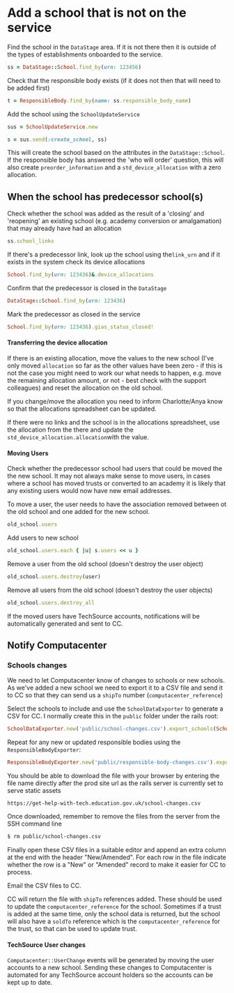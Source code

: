 # Add a school that is not on the service

Find the school in the `DataStage` area.  If it is not there then it is outside of the types of establishments onboarded to the service.

```ruby
ss = DataStage::School.find_by(urn: 123456)
```

Check that the responsible body exists (if it does not then that will need to be added first)

```ruby
t = ResponsibleBody.find_by(name: ss.responsible_body_name)
```

Add the school using the `SchoolUpdateService`

```ruby
sus = SchoolUpdateService.new
```

```ruby
s = sus.send(:create_school, ss)
```

This will create the school based on the attributes in the `DataStage::School`. If the responsible body has answered the 'who will order' question, this will also create `preorder_information` and a `std_device_allocation` with a zero allocation.

## When the school has predecessor school(s)

Check whether the school was added as the result of a 'closing' and 'reopening' an existing school (e.g. academy conversion or amalgamation) that may already have had an allocation

```ruby
ss.school_links
```

If there's a predecessor link, look up the school using the`link_urn` and if it exists in the system check its device allocations

```ruby
School.find_by(urn: 123436)&.device_allocations
```

Confirm that the predecessor is closed in the `DataStage`

```ruby
DataStage::School.find_by(urn: 123436)
```

Mark the predecessor as closed in the service

```ruby
School.find_by(urn: 123436).gias_status_closed!
```

#### Transferring the device allocation

If there is an existing allocation, move the values to the new school (I've only moved `allocation` so far as the other values have been zero - if this is not the case you might need to work our what needs to happen, e.g. move the remaining allocation amount, or not - best check with the support colleagues) and reset the allocation on the old school.

If you change/move the allocation you need to inform Charlotte/Anya know so that the allocations spreadsheet can be updated.

If there were no links and the school is in the allocations spreadsheet, use the allocation from the there and update the `std_device_allocation.allocation`with the value.

#### Moving Users

Check whether the predecessor school had users that could be moved the the new school.  It may not always make sense to move users, in cases where a school has moved trusts or converted to an academy it is likely that any existing users would now have new email addresses.

To move a user, the user needs to have the association removed between ot the old school and one added for the new school.

```ruby
old_school.users
```

Add users to new school

```ruby
old_school.users.each { |u| s.users << u }
```

Remove a user from the old school (doesn't destroy the user object)

```ruby
old_school.users.destroy(user)
```

Remove all users from the old school (doesn't destroy the user objects)

```ruby
old_school.users.destroy_all
```

If the moved users have TechSource accounts, notifications will be automatically generated and sent to CC.



## Notify Computacenter

### Schools changes

We need to let Computacenter know of changes to schools or new schools.  As we've added a new school we need to export it to a CSV file and send it to CC so that they can send us a `shipTo` number (`computacenter_reference`)

Select the schools to include and use the `SchoolDataExporter` to generate a CSV for CC.  I normally create this in the `public` folder under the rails root:

```ruby
SchoolDataExporter.new('public/school-changes.csv').export_schools(School.where(urn: [147860,138156]))
```
Repeat for any new or updated responsible bodies using the `ResponsibleBodyExporter`:
```ruby
ResponsibleBodyExporter.new('public/responsible-body-changes.csv').export_responsible_bodies(Trust.where(id: 3444))
```

You should be able to download the file with your browser by entering the file name directly after the prod site url as the rails server is currently set to serve static assets

```
https://get-help-with-tech.education.gov.uk/school-changes.csv
```

Once downloaded, remember to remove the files from the server from the SSH command line

```bash
$ rm public/school-changes.csv
```

Finally open these CSV files in a suitable editor and append an extra column at the end with the header "New/Amended".  For each row in the file indicate whether the row is a "New" or "Amended" record to make it easier for CC to process.

Email the CSV files to  CC.

CC will return the file with `shipTo` references added. These should be used to update the `computacenter_reference` for the school.  Sometimes if a trust is added at the same time, only the school data is returned, but the school will also have a `soldTo` reference which is the `computacenter_reference` for the trust, so that can be used to update trust.

#### TechSource User changes

`Computacenter::UserChange` events will be generated by moving the user accounts to a new school. Sending these changes to Computacenter is automated for any TechSource account holders so the accounts can be kept up to date.

